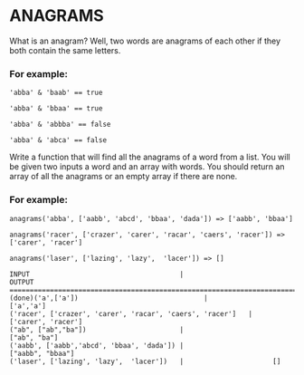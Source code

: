 # ANAGRAMS
What is an anagram? Well, two words are anagrams of each other if they both contain the same letters.

### For example:
```
'abba' & 'baab' == true

'abba' & 'bbaa' == true

'abba' & 'abbba' == false

'abba' & 'abca' == false
```

Write a function that will find all the anagrams of a word from a list. You will be given two inputs a word and an array with words. You should return an array of all the anagrams or an empty array if there are none.

### For example:

```
anagrams('abba', ['aabb', 'abcd', 'bbaa', 'dada']) => ['aabb', 'bbaa']

anagrams('racer', ['crazer', 'carer', 'racar', 'caers', 'racer']) => ['carer', 'racer']

anagrams('laser', ['lazing', 'lazy',  'lacer']) => []
```

```
INPUT                                     |                      OUTPUT
=============================================================================
(done)('a',['a'])                               |                      ['a','a']
('racer', ['crazer', 'carer', 'racar', 'caers', 'racer']   |    ['carer', 'racer']
("ab", ["ab","ba"])                       |                      ["ab", "ba"]
('aabb', ['aabb','abcd', 'bbaa', 'dada']) |                     ["aabb", "bbaa"]
('laser', ['lazing', 'lazy',  'lacer'])   |                      []

```
